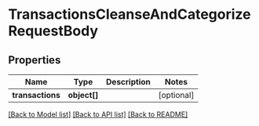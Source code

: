 # TransactionsCleanseAndCategorizeRequestBody

## Properties
Name | Type | Description | Notes
------------ | ------------- | ------------- | -------------
**transactions** | **object[]** |  | [optional] 

[[Back to Model list]](../README.md#documentation-for-models) [[Back to API list]](../README.md#documentation-for-api-endpoints) [[Back to README]](../README.md)


